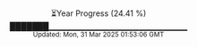 <p align="center">
⏳Year Progress (24.41 %) <br>
███████▁▁▁▁▁▁▁▁▁▁▁▁▁▁▁▁▁▁▁▁▁▁▁ <br>
<sub>Updated: Mon, 31 Mar 2025 01:53:06 GMT</sub>
</p>

